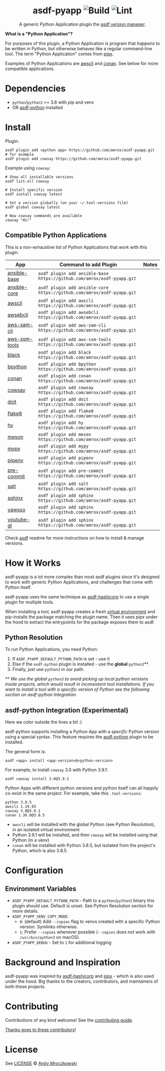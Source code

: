 <div align="center">

# asdf-pyapp ![Build](https://github.com/amrox/asdf-pyapp/workflows/Build/badge.svg) ![Lint](https://github.com/amrox/asdf-pyapp/workflows/Lint/badge.svg)

A generic Python Application plugin the [asdf version manager](https://asdf-vm.com).

</div>

**What is a "Python Application"?**

For purposes of this plugin, a Python Application is program that _happens_ to be written in Python, but otherwise behaves like a regular command-line tool. The term "Python Application" comes from [pipx](https://pypa.github.io/pipx/).

Examples of Python Applications are [awscli](https://pypi.org/project/awscli/) and [conan](https://pypi.org/project/conan/). See below for more compatible applications.

# Dependencies

- `python`/`python3` >= 3.6 with pip and venv
- OR [asdf-python](https://github.com/danhper/asdf-python) installed

# Install

Plugin:

```shell
asdf plugin add <python app> https://github.com/amrox/asdf-pyapp.git
# for example
asdf plugin add cowsay https://github.com/amrox/asdf-pyapp.git
```

Example using `cowsay`:

```shell
# Show all installable versions
asdf list-all cowsay

# Install specific version
asdf install cowsay latest

# Set a version globally (on your ~/.tool-versions file)
asdf global cowsay latest

# Now cowsay commands are available
cowsay "Hi!"
```

## Compatible Python Applications

This is a non-exhaustive list of Python Applications that work with this plugin.

| App                                                      | Command to add Plugin                                                   | Notes |
| -------------------------------------------------------- | ----------------------------------------------------------------------- | ----- |
| [ansible-base](https://pypi.org/project/ansible-base/)   | `asdf plugin add ansible-base https://github.com/amrox/asdf-pyapp.git`  |       |
| [ansible-core](https://pypi.org/project/ansible-core/)   | `asdf plugin add ansible-core https://github.com/amrox/asdf-pyapp.git`  |       |
| [awscli](https://pypi.org/project/awscli/)               | `asdf plugin add awscli https://github.com/amrox/asdf-pyapp.git`        |       |
| [awsebcli](https://pypi.org/project/awsebcli/)           | `asdf plugin add awsebcli https://github.com/amrox/asdf-pyapp.git`      |       |
| [aws-sam-cli](https://pypi.org/project/aws-sam-cli/)     | `asdf plugin add aws-sam-cli https://github.com/amrox/asdf-pyapp.git`   |       |
| [aws-ssm-tools](https://pypi.org/project/aws-ssm-tools/) | `asdf plugin add aws-ssm-tools https://github.com/amrox/asdf-pyapp.git` |       |
| [black](https://pypi.org/project/black/)                 | `asdf plugin add black https://github.com/amrox/asdf-pyapp.git`         |       |
| [bpython](https://pypi.org/project/bpython/)             | `asdf plugin add bpython https://github.com/amrox/asdf-pyapp.git`       |       |
| [conan](https://pypi.org/project/conan/)                 | `asdf plugin add conan https://github.com/amrox/asdf-pyapp.git`         |       |
| [cowsay](https://pypi.org/project/cowsay/)               | `asdf plugin add cowsay https://github.com/amrox/asdf-pyapp.git`        |       |
| [doit](https://pypi.org/project/doit/)                   | `asdf plugin add doit https://github.com/amrox/asdf-pyapp.git`          |       |
| [flake8](https://pypi.org/project/flake8/)               | `asdf plugin add flake8 https://github.com/amrox/asdf-pyapp.git`        |       |
| [hy](https://pypi.org/project/hy/)                       | `asdf plugin add hy https://github.com/amrox/asdf-pyapp.git`            |       |
| [meson](https://pypi.org/project/meson/)                 | `asdf plugin add meson https://github.com/amrox/asdf-pyapp.git`         |       |
| [mypy](https://pypi.org/project/mypy/)                   | `asdf plugin add mypy https://github.com/amrox/asdf-pyapp.git`          |       |
| [pipenv](https://pypi.org/project/pipenv/)               | `asdf plugin add pipenv https://github.com/amrox/asdf-pyapp.git`        |       |
| [pre-commit](https://pypi.org/project/pre-commit/)       | `asdf plugin add pre-commit https://github.com/amrox/asdf-pyapp.git`    |       |
| [salt](https://pypi.org/project/salt/)                   | `asdf plugin add salt https://github.com/amrox/asdf-pyapp.git`          |       |
| [sphinx](https://pypi.org/project/Sphinx/)               | `asdf plugin add sphinx https://github.com/amrox/asdf-pyapp.git`        |       |
| [yawsso](https://pypi.org/project/yawsso/)               | `asdf plugin add sphinx https://github.com/amrox/asdf-pyapp.git`        |       |
| [youtube-dl](https://pypi.org/project/youtube-dl/)       | `asdf plugin add sphinx https://github.com/amrox/asdf-pyapp.git`        |       |

Check [asdf](https://github.com/asdf-vm/asdf) readme for more instructions on how to install & manage versions.

# How it Works

asdf-pyapp is a lot more complex than most asdf plugins since it's designed to work with generic Python Applications, and challenges that come with Python itself.

asdf-pyapp uses the same technique as [asdf-hashicorp](https://github.com/asdf-community/asdf-hashicorp) to use a single plugin for multiple tools.

When installing a tool, asdf-pyapp creates a fresh [virtual environment](https://docs.python.org/3/tutorial/venv.html) and pip-installs the package matching the plugin name. Then it uses pipx under the hood to extract the entrypoints for the package exposes them to asdf.

## Python Resolution

To run Python Applications, you need Python:

1. If `ASDF_PYAPP_DEFAULT_PYTHON_PATH` is set - use it
1. Else if the `asdf-python` plugin is installed - use the **global** `python3`\*\*.
1. Finally, just use `python3` in our path.

\*\* _We use the global `python3` to avoid picking up local python versions inside projects, which would result in inconsistent tool installations. If you want to install a tool with a specific version of Python see the following section on asdf-python Integration._

## asdf-python Integration (Experimental)

Here we color outside the lines a bit :)

asdf-python supports installing a Python App with a _specific_ Python version using a special syntax. This feature requires the [asdf-python](https://github.com/danhper/asdf-python) plugin to be installed.

The general form is:

```shell
asdf <app> install <app-version>@<python-version>
```

For example, to install `cowsay` 3.0 with Python 3.9.1:

```shell
asdf cowsay install 3.0@3.9.1
```

Python Apps with different python versions and python itself can all happily co-exist in the same project. For example, take this `.tool-versions`:

```shell
python 3.8.5
awscli 1.19.93
cowsay 3.0@3.9.1
conan 1.36.0@3.8.5
```

- `awscli` will be installed with the global Python (see Python Resolution), in an isolated virtual environment
- Python 3.9.1 will be installed, and then `cowsay` will be installed using that Python (in a venv)
- `conan` will be installed with Python 3.8.5, but isolated from the project's Python, which is also 3.8.5.

# Configuration

## Environment Variables

- `ASDF_PYAPP_DEFAULT_PYTHON_PATH` - Path to a `python`/`python3` binary this plugin should use. Default is unset. See Python Resolution section for more details.
- `ASDF_PYAPP_VENV_COPY_MODE`:
  - `0`: (default) Add `--copies` flag to venvs created with a specific Python version. Symlinks otherwise.
  - `1`: Prefer `--copies` whenever possible (`--copies` does not work with `/usr/bin/python3` on macOS).
- `ASDF_PYAPP_DEBUG` - Set to `1` for additional logging

# Background and Inspiration

asdf-pyapp was inspired by [asdf-hashicorp](https://github.com/asdf-community/asdf-hashicorp) and [pipx](https://pypa.github.io/pipx/) - which is also used under the hood. Big thanks to the creators, contributors, and maintainers of both these projects.

# Contributing

Contributions of any kind welcome! See the [contributing guide](contributing.md).

[Thanks goes to these contributors](https://github.com/amrox/asdf-pyapp/graphs/contributors)!

# License

See [LICENSE](LICENSE) © [Andy Mroczkowski](https://github.com/amrox/)
